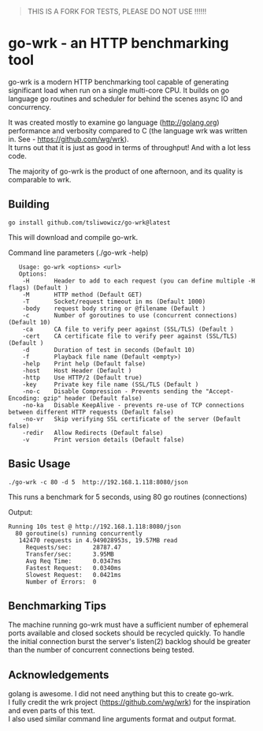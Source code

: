 > THIS IS A FORK FOR TESTS, PLEASE DO NOT USE !!!!!!


go-wrk - an HTTP benchmarking tool
==================================

go-wrk is a modern HTTP benchmarking tool capable of generating significant load when run on a single multi-core CPU. It builds on go language go routines and scheduler for behind the scenes async IO and concurrency.

It was created mostly to examine go language (http://golang.org) performance and verbosity compared to C (the language wrk was written in. See - <https://github.com/wg/wrk>).  
It turns out that it is just as good in terms of throughput! And with a lot less code.  

The majority of go-wrk is the product of one afternoon, and its quality is comparable to wrk.

Building
--------

    go install github.com/tsliwowicz/go-wrk@latest

This will download and compile go-wrk. 
   
Command line parameters (./go-wrk -help)  
	
       Usage: go-wrk <options> <url>
       Options:
        -H       Header to add to each request (you can define multiple -H flags) (Default )
        -M       HTTP method (Default GET)
        -T       Socket/request timeout in ms (Default 1000)
        -body    request body string or @filename (Default )
        -c       Number of goroutines to use (concurrent connections) (Default 10)
        -ca      CA file to verify peer against (SSL/TLS) (Default )
        -cert    CA certificate file to verify peer against (SSL/TLS) (Default )
        -d       Duration of test in seconds (Default 10)
        -f       Playback file name (Default <empty>)
        -help    Print help (Default false)
        -host    Host Header (Default )
        -http    Use HTTP/2 (Default true)
        -key     Private key file name (SSL/TLS (Default )
        -no-c    Disable Compression - Prevents sending the "Accept-Encoding: gzip" header (Default false)
        -no-ka   Disable KeepAlive - prevents re-use of TCP connections between different HTTP requests (Default false)
        -no-vr   Skip verifying SSL certificate of the server (Default false)
        -redir   Allow Redirects (Default false)
        -v       Print version details (Default false)

Basic Usage
-----------

    ./go-wrk -c 80 -d 5  http://192.168.1.118:8080/json

This runs a benchmark for 5 seconds, using 80 go routines (connections)

Output:

    Running 10s test @ http://192.168.1.118:8080/json
      80 goroutine(s) running concurrently
       142470 requests in 4.949028953s, 19.57MB read
         Requests/sec:		28787.47
         Transfer/sec:		3.95MB
         Avg Req Time:		0.0347ms
         Fastest Request:	0.0340ms
         Slowest Request:	0.0421ms
         Number of Errors:	0


Benchmarking Tips
-----------------

  The machine running go-wrk must have a sufficient number of ephemeral ports
  available and closed sockets should be recycled quickly. To handle the
  initial connection burst the server's listen(2) backlog should be greater
  than the number of concurrent connections being tested.

Acknowledgements
----------------

  golang is awesome. I did not need anything but this to create go-wrk.  
  I fully credit the wrk project (https://github.com/wg/wrk) for the inspiration and even parts of this text.  
  I also used similar command line arguments format and output format.
